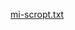 [mi-scropt.txt](https://github.com/Navarrete-Pacheco-Gael-Alberto/Tareas-_-Portafolio-_-POSIX/files/14077744/mi-scropt.txt)
